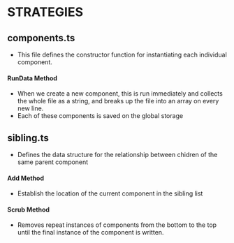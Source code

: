 # STRATEGIES

## components.ts

- This file defines the constructor function for instantiating each individual component.

#### RunData Method

- When we create a new component, this is run immediately and collects the whole file as a string, and breaks up the file into an array on every new line.
- Each of these components is saved on the global storage

## sibling.ts

- Defines the data structure for the relationship between chidren of the same parent component

#### Add Method

- Establish the location of the current component in the sibling list

#### Scrub Method

- Removes repeat instances of components from the bottom to the top until the final instance of the component is written.

